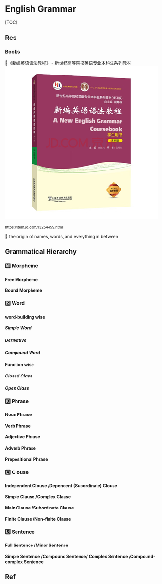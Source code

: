 # English Grammar

[TOC]



## Res
### Books
📖《新编英语语法教程》 - 新世纪高等院校英语专业本科生系列教材
![|400](../../../../Assets/Pics/49bb5539d6b84958.jpg)

<small>https://item.jd.com/13254459.html</small>

📖 the origin of names, words, and everything in between



## Grammatical Hierarchy

### 1️⃣ Morpheme
#### Free Morpheme
#### Bound Morpheme


### 2️⃣ Word
#### word-building wise
##### Simple Word
##### Derivative
##### Compound Word

#### Function wise
##### Closed Class
##### Open Class


### 3️⃣ Phrase
#### Noun Phrase
#### Verb Phrase
#### Adjective Phrase
#### Adverb Phrase
#### Prepositional Phrase


### 4️⃣ Clouse

#### Independent Clouse /Dependent (Subordinate) Clouse
#### Simple Clause /Complex Clause
#### Main Clause /Subordinate Clause
#### Finite Clause /Non-finite Clause


### 5️⃣ Sentence
#### Full Sentence /Minor Sentence
#### Simple Sentence /Compound Sentence/ Complex Sentence /Compound-complex Sentence



## Ref

